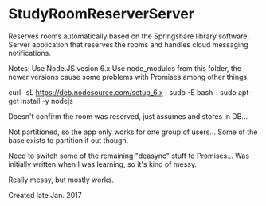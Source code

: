 ﻿# StudyRoomReserverServer

Reserves rooms automatically based on the Springshare library software. Server application that reserves the rooms and handles cloud messaging notifications.

Notes:
Use Node.JS vesion 6.x
Use node_modules from this folder, the newer versions cause some problems with Promises among other things.

curl -sL https://deb.nodesource.com/setup_6.x | sudo -E bash -
sudo apt-get install -y nodejs

Doesn't confirm the room was reserved, just assumes and stores in DB...

Not partitioned, so the app only works for one group of users... Some of the base exists to partition it out though.

Need to switch some of the remaining "deasync" stuff to Promises... Was initially written when I was learning, so it's kind of messy.

Really messy, but mostly works.

Created late Jan. 2017
